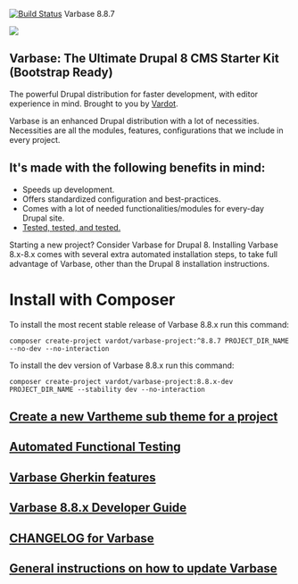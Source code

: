 [![Build Status](https://travis-ci.org/Vardot/varbase.svg?branch=8.x-8.7)](https://travis-ci.com/github/Vardot/varbase/builds/189446420) Varbase 8.8.7

[![](https://www.drupal.org/files/styles/grid-3/public/project-images/Medium-Logo%20Color%20with%20padding.png)](https://www.drupal.org/project/varbase)

## Varbase: The Ultimate Drupal 8 CMS Starter Kit (Bootstrap Ready)

The powerful Drupal distribution for faster development, with editor experience
in mind. Brought to you by [Vardot](https://www.vardot.com/).

Varbase is an enhanced Drupal distribution with a lot of necessities.
Necessities are all the modules, features, configurations that we include
in every project.


## It's made with the following benefits in mind:

* Speeds up development.
* Offers standardized configuration and best-practices.
* Comes with a lot of needed functionalities/modules for every-day Drupal site.
* [Tested, tested, and tested.](https://travis-ci.org/Vardot/varbase/builds)

Starting a new project? Consider Varbase for Drupal 8.
Installing Varbase 8.x-8.x comes with several extra automated installation
steps, to take full advantage of Varbase, other than the Drupal 8 installation
instructions.


# Install with Composer

To install the most recent stable release of Varbase 8.8.x run this command:
```
composer create-project vardot/varbase-project:^8.8.7 PROJECT_DIR_NAME --no-dev --no-interaction
```

To install the dev version of Varbase 8.8.x run this command:
```
composer create-project vardot/varbase-project:8.8.x-dev PROJECT_DIR_NAME --stability dev --no-interaction
```

## [Create a new Vartheme sub theme for a project](https://github.com/Vardot/varbase/tree/8.x-8.x/scripts/README.md)

## [Automated Functional Testing](https://github.com/Vardot/varbase/blob/8.x-8.x/tests/README.md)

## [Varbase Gherkin features](https://github.com/Vardot/varbase/blob/8.x-8.x/tests/features/varbase/README.md)

## [Varbase 8.8.x Developer Guide](https://docs.varbase.vardot.com)

## [CHANGELOG for Varbase](https://github.com/Vardot/varbase/blob/8.x-8.x/CHANGELOG.md)

## [General instructions on how to update Varbase](https://github.com/Vardot/varbase/blob/8.x-8.x/UPDATE.md)
